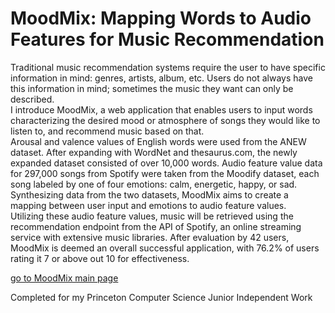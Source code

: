 # MoodMix: Mapping Words to Audio Features for Music Recommendation
Traditional music recommendation systems require the user to have specific information in mind: genres, artists, album, etc. Users do not always have this information in mind; sometimes the music they want can only be described. \
I introduce MoodMix, a web application that enables users to input words characterizing the desired mood or atmosphere of songs they would like to listen to, and recommend music based on that. \
Arousal and valence values of English words were used from the ANEW dataset. After expanding with WordNet and thesaurus.com, the newly expanded dataset consisted of over 10,000 words. Audio feature value data for 297,000 songs from Spotify were taken from the Moodify dataset, each song labeled by one of four emotions: calm, energetic, happy, or sad. Synthesizing data from the two datasets, MoodMix aims to create a mapping between user input and emotions to audio feature values. \
Utilizing these audio feature values, music will be retrieved using the recommendation endpoint from the API of Spotify, an online streaming service with extensive music libraries. After evaluation by 42 users, MoodMix is deemed an overall successful application, with 76.2% of users rating it 7 or above out 10 for effectiveness.

[go to MoodMix main page](https://github.com/gca0/moodmix-main)

Completed for my Princeton Computer Science Junior Independent Work
